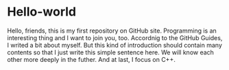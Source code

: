 # Hello-world
Hello, friends, this is my first repository on GitHub site. Programming is an interesting thing and I want to join you, too.
Accordnig to the GitHub Guides, I writed a bit about myself. But this kind of introduction should contain many contents so that I just write this simple sentence here. We will know each other more deeply in the futher. And at last, I focus on C++.
